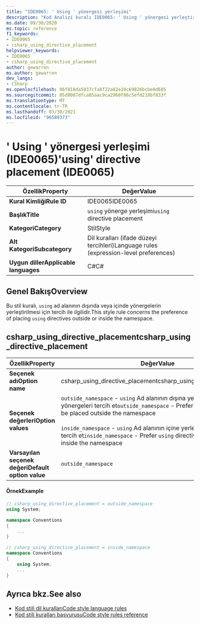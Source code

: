 ```yaml
---
title: "IDE0065: ' Using ' yönergesi yerleşimi"
description: "Kod Analizi kuralı IDE0065: ' Using ' yönergesi yerleştirme hakkında bilgi edinin"
ms.date: 09/30/2020
ms.topic: reference
f1_keywords:
- IDE0065
- csharp_using_directive_placement
helpviewer_keywords:
- IDE0065
- csharp_using_directive_placement
author: gewarren
ms.author: gewarren
dev_langs:
- CSharp
ms.openlocfilehash: 86f818da5937cfa8f22a82e10c69826bcbe0d685
ms.sourcegitcommit: 05d0087dfca85aac9ca2960f86c5efd218bf833f
ms.translationtype: MT
ms.contentlocale: tr-TR
ms.lasthandoff: 03/30/2021
ms.locfileid: "96589373"
---
```

# <a name="using-directive-placement-ide0065"></a><span data-ttu-id="42f2b-103">' Using ' yönergesi yerleşimi (IDE0065)</span><span class="sxs-lookup"><span data-stu-id="42f2b-103">'using' directive placement (IDE0065)</span></span>

|<span data-ttu-id="42f2b-104">Özellik</span><span class="sxs-lookup"><span data-stu-id="42f2b-104">Property</span></span>|<span data-ttu-id="42f2b-105">Değer</span><span class="sxs-lookup"><span data-stu-id="42f2b-105">Value</span></span>|
|-|-|
| <span data-ttu-id="42f2b-106">**Kural Kimliği**</span><span class="sxs-lookup"><span data-stu-id="42f2b-106">**Rule ID**</span></span> | <span data-ttu-id="42f2b-107">IDE0065</span><span class="sxs-lookup"><span data-stu-id="42f2b-107">IDE0065</span></span> |
| <span data-ttu-id="42f2b-108">**Başlık**</span><span class="sxs-lookup"><span data-stu-id="42f2b-108">**Title**</span></span> | <span data-ttu-id="42f2b-109">`using` yönerge yerleşimi</span><span class="sxs-lookup"><span data-stu-id="42f2b-109">`using` directive placement</span></span> |
| <span data-ttu-id="42f2b-110">**Kategori**</span><span class="sxs-lookup"><span data-stu-id="42f2b-110">**Category**</span></span> | <span data-ttu-id="42f2b-111">Stil</span><span class="sxs-lookup"><span data-stu-id="42f2b-111">Style</span></span> |
| <span data-ttu-id="42f2b-112">**Alt Kategori**</span><span class="sxs-lookup"><span data-stu-id="42f2b-112">**Subcategory**</span></span> | <span data-ttu-id="42f2b-113">Dil kuralları (ifade düzeyi tercihleri)</span><span class="sxs-lookup"><span data-stu-id="42f2b-113">Language rules (expression-level preferences)</span></span> |
| <span data-ttu-id="42f2b-114">**Uygun diller**</span><span class="sxs-lookup"><span data-stu-id="42f2b-114">**Applicable languages**</span></span> | <span data-ttu-id="42f2b-115">C#</span><span class="sxs-lookup"><span data-stu-id="42f2b-115">C#</span></span> |

## <a name="overview"></a><span data-ttu-id="42f2b-116">Genel Bakış</span><span class="sxs-lookup"><span data-stu-id="42f2b-116">Overview</span></span>

<span data-ttu-id="42f2b-117">Bu stil kuralı, `using` ad alanının dışında veya içinde yönergelerin yerleştirilmesi için tercih ile ilgilidir.</span><span class="sxs-lookup"><span data-stu-id="42f2b-117">This style rule concerns the preference of placing `using` directives outside or inside the namespace.</span></span>

## <a name="csharp_using_directive_placement"></a><span data-ttu-id="42f2b-118">csharp_using_directive_placement</span><span class="sxs-lookup"><span data-stu-id="42f2b-118">csharp_using_directive_placement</span></span>

|<span data-ttu-id="42f2b-119">Özellik</span><span class="sxs-lookup"><span data-stu-id="42f2b-119">Property</span></span>|<span data-ttu-id="42f2b-120">Değer</span><span class="sxs-lookup"><span data-stu-id="42f2b-120">Value</span></span>|
|-|-|
| <span data-ttu-id="42f2b-121">**Seçenek adı**</span><span class="sxs-lookup"><span data-stu-id="42f2b-121">**Option name**</span></span> | <span data-ttu-id="42f2b-122">csharp_using_directive_placement</span><span class="sxs-lookup"><span data-stu-id="42f2b-122">csharp_using_directive_placement</span></span>
| <span data-ttu-id="42f2b-123">**Seçenek değerleri**</span><span class="sxs-lookup"><span data-stu-id="42f2b-123">**Option values**</span></span> | <span data-ttu-id="42f2b-124">`outside_namespace` - `using` Ad alanının dışına yerleştirilecek yönergeleri tercih et</span><span class="sxs-lookup"><span data-stu-id="42f2b-124">`outside_namespace` - Prefer `using` directives to be placed outside the namespace</span></span><br /><br /><span data-ttu-id="42f2b-125">`inside_namespace` - `using` Ad alanının içine yerleştirilecek yönergeleri tercih et</span><span class="sxs-lookup"><span data-stu-id="42f2b-125">`inside_namespace` - Prefer `using` directives to be placed inside the namespace</span></span> |
| <span data-ttu-id="42f2b-126">**Varsayılan seçenek değeri**</span><span class="sxs-lookup"><span data-stu-id="42f2b-126">**Default option value**</span></span> | `outside_namespace` |

#### <a name="example"></a><span data-ttu-id="42f2b-127">Örnek</span><span class="sxs-lookup"><span data-stu-id="42f2b-127">Example</span></span>

```csharp
// csharp_using_directive_placement = outside_namespace
using System;

namespace Conventions
{
    ...
}

// csharp_using_directive_placement = inside_namespace
namespace Conventions
{
    using System;
    ...
}
```

## <a name="see-also"></a><span data-ttu-id="42f2b-128">Ayrıca bkz.</span><span class="sxs-lookup"><span data-stu-id="42f2b-128">See also</span></span>

- [<span data-ttu-id="42f2b-129">Kod stili dil kuralları</span><span class="sxs-lookup"><span data-stu-id="42f2b-129">Code style language rules</span></span>](language-rules.md)
- [<span data-ttu-id="42f2b-130">Kod stili kuralları başvurusu</span><span class="sxs-lookup"><span data-stu-id="42f2b-130">Code style rules reference</span></span>](index.md)
